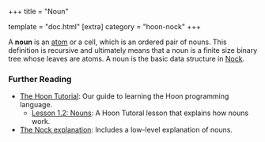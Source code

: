 +++ title = "Noun"

template = "doc.html" [extra] category = "hoon-nock" +++

A **noun** is an [atom](../atom) or a cell, which is an ordered pair of nouns.
This definition is recursive and ultimately means that a noun is a finite size
binary tree whose leaves are atoms. A noun is the basic data structure in
[Nock](../nock).

### Further Reading

- [The Hoon Tutorial](/docs/hoon/hoon-school/): Our guide to learning the Hoon
  programming language.
  - [Lesson 1.2: Nouns](/docs/hoon/hoon-school/nouns): A Hoon Tutoral lesson
    that explains how nouns work.
- [The Nock explanation](/docs/glossary/nock/): Includes a low-level explanation
  of nouns.
